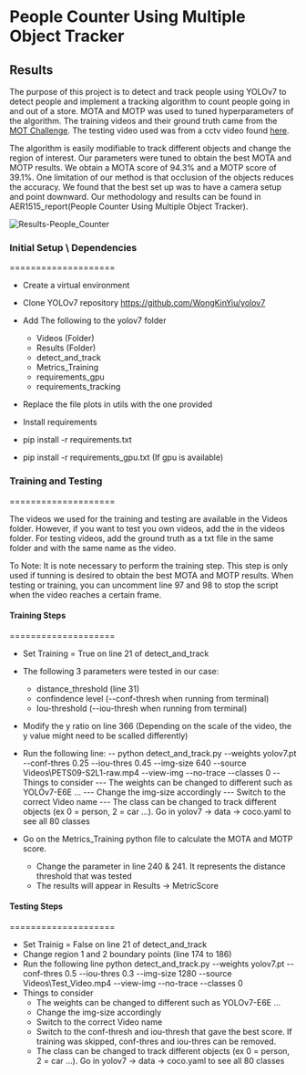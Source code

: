 # People Counter Using Multiple Object Tracker

## Results 

The purpose of this project is to detect and track people using YOLOv7 to detect people and implement a tracking algorithm to count people going in and out of a store. MOTA and MOTP was used to tuned hyperparameters of the algorithm. The training videos and their ground truth came from the [MOT Challenge](https://motchallenge.net/). The testing video used was from a cctv video found [here](https://www.youtube.com/watch?v=-IvBKBx0UBo&ab_channel=HDSecurityStore). 

The algorithm is easily modifiable to track different objects and change the region of interest. Our parameters were tuned to obtain the best MOTA and MOTP results. We obtain a MOTA score of 94.3% and a MOTP score of 39.1%. One limitation of our method is that occlusion of the objects reduces the accuracy. We found that the best set up was to have a camera setup and point downward. Our methodology and results can be found in AER1515_report(People Counter Using Multiple Object Tracker).

![Results-People_Counter](https://user-images.githubusercontent.com/106686997/209584702-16f70050-fbaf-42d7-89dd-c0b5d2f12df1.gif)


### Initial Setup \ Dependencies
====================

* Create a virtual environment
* Clone YOLOv7 repository https://github.com/WongKinYiu/yolov7
* Add The following to the yolov7 folder
	* Videos (Folder)
	* Results (Folder)
	* detect_and_track
	* Metrics_Training
	* requirements_gpu
	* requirements_tracking
* Replace the file plots in utils with the one provided

* Install requirements
 * pip install -r requirements.txt
 * pip install -r requirements_gpu.txt (If gpu is available)

### Training and Testing
====================

The videos we used for the training and testing are available in the Videos folder. However, if you want to test you own videos, add the in the videos folder. For testing videos, add the ground truth as a txt file in the same folder and with the same name as the video. 

To Note:
It is note necessary to perform the training step. This step is only used if tunning is desired to obtain the best MOTA and MOTP results.
When testing or training, you can uncomment line 97 and 98 to stop the script when the video reaches a certain frame. 
 
#### Training Steps
====================

* Set Training = True on line 21 of detect_and_track
* The following 3 parameters were tested in our case:
	* distance_threshold (line 31)
	* confindence level (--conf-thresh when running from terminal)
	* Iou-threshold (--iou-thresh when running from terminal)

* Modify the y ratio on line 366 (Depending on the scale of the video, the y value might need to be scalled differently)
* Run the following line:
 -- python detect_and_track.py --weights yolov7.pt --conf-thres  0.25 --iou-thres 0.45 --img-size 640 --source Videos\PETS09-S2L1-raw.mp4 --view-img --no-trace --classes 0
 -- Things to consider
	--- The weights can be changed to different such as YOLOv7-E6E ...
	--- Change the img-size accordingly
	--- Switch to the correct Video name
	--- The class can be changed to track different objects (ex 0 = person, 2 = car ...). Go in yolov7 -> data -> coco.yaml to see all 80 classes
 
* Go on the Metrics_Training python file to calculate the MOTA and MOTP score.
	* Change the parameter in line 240 & 241. It represents the distance threshold that was tested
	* The results will appear in Results -> MetricScore

#### Testing Steps
====================
* Set Trainig = False on line 21 of detect_and_track
*  Change region 1 and 2 boundary points (line 174 to 186) 
*  Run the following line python detect_and_track.py --weights yolov7.pt --conf-thres  0.5 --iou-thres 0.3 --img-size 1280  --source Videos\Test_Video.mp4 --view-img --no-trace --classes 0
* Things to consider
	* The weights can be changed to different such as YOLOv7-E6E ...
	* Change the img-size accordingly
	* Switch to the correct Video name
	* Switch to the conf-thresh and iou-thresh that gave the best score. If training was skipped, conf-thres and iou-thres can be removed.
	* The class can be changed to track different objects (ex 0 = person, 2 = car ...). Go in yolov7 -> data -> coco.yaml to see all 80 classes